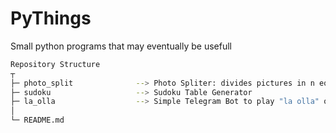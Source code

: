 # PyThings
Small python programs that may eventually be usefull

```bash
Repository Structure
┬
├─ photo_split              --> Photo Spliter: divides pictures in n equal parts.
├─ sudoku                   --> Sudoku Table Generator
├─ la_olla                  --> Simple Telegram Bot to play "la olla" online with friends
│
└─ README.md
```